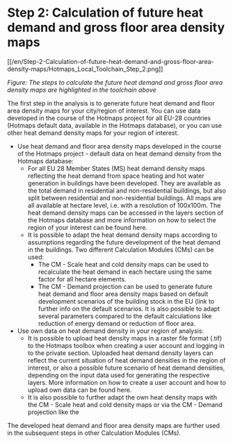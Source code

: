 <h1>Step 2: Calculation of future heat demand and gross floor area density maps</h1>

[[/en/Step-2-Calculation-of-future-heat-demand-and-gross-floor-area-density-maps/Hotmaps_Local_Toolchain_Step_2.png]]

*Figure: The steps to calculate the future heat demand and gross floor area density maps are highlighted in the toolchain above*

The first step in the analysis is to generate future heat demand and floor area density maps for your city/region of interest. You can use data developed in the course of the Hotmaps project for all EU-28 countries (Hotmaps default data, available in the Hotmaps database), or you can use other heat demand density maps for your region of interest.

* Use heat demand and floor area density maps developed in the course of the Hotmaps project - default data on heat demand density from the Hotmaps database:
  * For all EU 28 Member States (MS) heat demand density maps reflecting the heat demand from space heating and hot water generation in buildings have been developed. They are available as the total demand in residential and non-residential buildings, but also split between residential and non-residential buildings. All maps are all available at hectare level, i.e. with a resolution of 100x100m. The heat demand density maps can be accessed in the layers section of the Hotmaps database and more information on how to select the region of your interest can be found here.
  * It is possible to adapt the heat demand density maps according to assumptions regarding the future development of the heat demand in the buildings. Two different Calculation Modules (CMs) can be used:
    * The CM - Scale heat and cold density maps can be used to recalculate the heat demand in each hectare using the same factor for all hectare elements.
    * The CM - Demand projection can be used to generate future heat demand and floor area density maps based on default development scenarios of the building stock in the EU (link to further info on the default scenarios. It is also possible to adapt several parameters compared to the default calculations like reduction of energy demand or reduction of floor area.
* Use own data on heat demand density in your region of analysis:
  * It is possible to upload heat density maps in a raster file format (.tif) to the Hotmaps toolbox when creating a user account and logging in to the private section. Uploaded heat demand density layers can reflect the current situation of heat demand densities in the region of interest, or also a possible future scenario of heat demand densities, depending on the input data used for generating the respective layers. More information on how to create a user account and how to upload own data can be found here.
  * It is also possible to further adapt the own heat density maps with the CM - Scale heat and cold density maps or via the CM - Demand projection like the 

The developed heat demand and floor area density maps are further used in the subsequent steps in other Calculation Modules (CMs).
